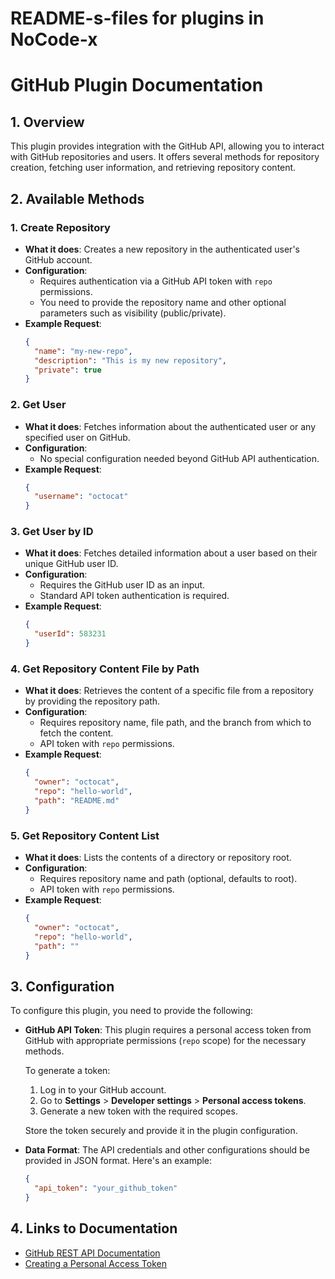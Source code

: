 # README-s-files for plugins in NoCode-x

# GitHub Plugin Documentation

## 1. Overview
This plugin provides integration with the GitHub API, allowing you to interact with GitHub repositories and users. It offers several methods for repository creation, fetching user information, and retrieving repository content.

## 2. Available Methods

### 1. **Create Repository**
   - **What it does**: Creates a new repository in the authenticated user's GitHub account.
   - **Configuration**: 
     - Requires authentication via a GitHub API token with `repo` permissions.
     - You need to provide the repository name and other optional parameters such as visibility (public/private).
   - **Example Request**:
     ```json
     {
       "name": "my-new-repo",
       "description": "This is my new repository",
       "private": true
     }
     ```

### 2. **Get User**
   - **What it does**: Fetches information about the authenticated user or any specified user on GitHub.
   - **Configuration**: 
     - No special configuration needed beyond GitHub API authentication.
   - **Example Request**:
     ```json
     {
       "username": "octocat"
     }
     ```

### 3. **Get User by ID**
   - **What it does**: Fetches detailed information about a user based on their unique GitHub user ID.
   - **Configuration**: 
     - Requires the GitHub user ID as an input.
     - Standard API token authentication is required.
   - **Example Request**:
     ```json
     {
       "userId": 583231
     }
     ```

### 4. **Get Repository Content File by Path**
   - **What it does**: Retrieves the content of a specific file from a repository by providing the repository path.
   - **Configuration**: 
     - Requires repository name, file path, and the branch from which to fetch the content.
     - API token with `repo` permissions.
   - **Example Request**:
     ```json
     {
       "owner": "octocat",
       "repo": "hello-world",
       "path": "README.md"
     }
     ```

### 5. **Get Repository Content List**
   - **What it does**: Lists the contents of a directory or repository root.
   - **Configuration**: 
     - Requires repository name and path (optional, defaults to root).
     - API token with `repo` permissions.
   - **Example Request**:
     ```json
     {
       "owner": "octocat",
       "repo": "hello-world",
       "path": ""
     }
     ```

## 3. Configuration

To configure this plugin, you need to provide the following:

- **GitHub API Token**: This plugin requires a personal access token from GitHub with appropriate permissions (`repo` scope) for the necessary methods.
  
  To generate a token:
  1. Log in to your GitHub account.
  2. Go to **Settings** > **Developer settings** > **Personal access tokens**.
  3. Generate a new token with the required scopes.
  
  Store the token securely and provide it in the plugin configuration.

- **Data Format**: The API credentials and other configurations should be provided in JSON format. Here's an example:

  ```json
  {
    "api_token": "your_github_token"
  }
  ```

## 4. Links to Documentation

- [GitHub REST API Documentation](https://docs.github.com/en/rest)
- [Creating a Personal Access Token](https://docs.github.com/en/github/authenticating-to-github/creating-a-personal-access-token)
